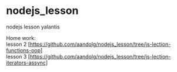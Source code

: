 # nodejs_lesson
nodejs lesson yalantis

Home work:
<br/>lesson 2 [https://github.com/aandolg/nodejs_lesson/tree/js-lection-functions-oop]
<br/>lesson 3 [https://github.com/aandolg/nodejs_lesson/tree/js-lection-iterators-assync]
